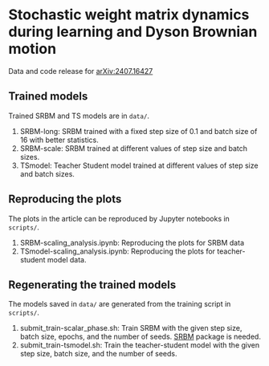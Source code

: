 # Stochastic weight matrix dynamics during learning and Dyson Brownian motion

Data and code release for [arXiv:2407.16427](https://arxiv.org/abs/2407.16427)

Trained models
--------------

Trained SRBM and TS models are in ```data/```.

1. SRBM-long: SRBM trained with a fixed step size of 0.1 and batch size of 16 with better statistics.
2. SRBM-scale: SRBM trained at different values of step size and batch sizes.
3. TSmodel: Teacher Student model trained at different values of step size and batch sizes.

Reproducing the plots
---------------------

The plots in the article can be reproduced by Jupyter notebooks in ```scripts/```.

1. SRBM-scaling_analysis.ipynb: Reproducing the plots for SRBM data
2. TSmodel-scaling_analysis.ipynb: Reproducing the plots for teacher-student model data.

Regenerating the trained models
-------------------------------

The models saved in ```data/``` are generated from the training script in ```scripts/```.

1. submit_train-scalar_phase.sh: Train SRBM with the given step size, batch size, epochs, and the number of seeds. [SRBM](https://github.com/chanjure/SRBM) package is needed.
2. submit_train-tsmodel.sh: Train the teacher-student model with the given step size, batch size, and the number of seeds. 
